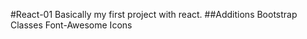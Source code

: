 #React-01
Basically my first project with react.
##Additions 
Bootstrap Classes
Font-Awesome Icons 
